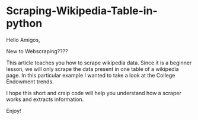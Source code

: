 # Scraping-Wikipedia-Table-in-python

Hello Amigos,

New to Webscraping???? 

This article teaches you how to scrape wikipedia data. Since it is a beginner lesson, 
we will only scrape the data present in one table of a wikipedia page. In this particular example I wanted to take a look at the College Endowment trends.

I hope this short and crsip code will help you understand how a scraper works and extracts information.

Enjoy!

